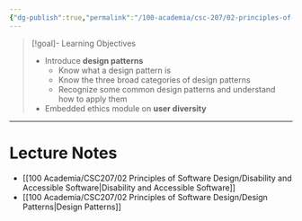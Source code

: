 ```yaml
---
{"dg-publish":true,"permalink":"/100-academia/csc-207/02-principles-of-software-design/week-9-disability-and-accessible-software-ethics-2-more-design-patterns/","tags":["cs","java","lecture","note","university"],"created":"2024-11-14T13:41:58.401-05:00","updated":"2024-12-01T04:13:26.034-05:00"}
---
```



> [!goal]- Learning Objectives
> - Introduce **design patterns**
>     - Know what a design pattern is
>     - Know the three broad categories of design patterns
>     - Recognize some common design patterns and understand how to apply them
> - Embedded ethics module on **user diversity**

---

# Lecture Notes

- [[100 Academia/CSC207/02 Principles of Software Design/Disability and Accessible Software\|Disability and Accessible Software]]
- [[100 Academia/CSC207/02 Principles of Software Design/Design Patterns\|Design Patterns]]
